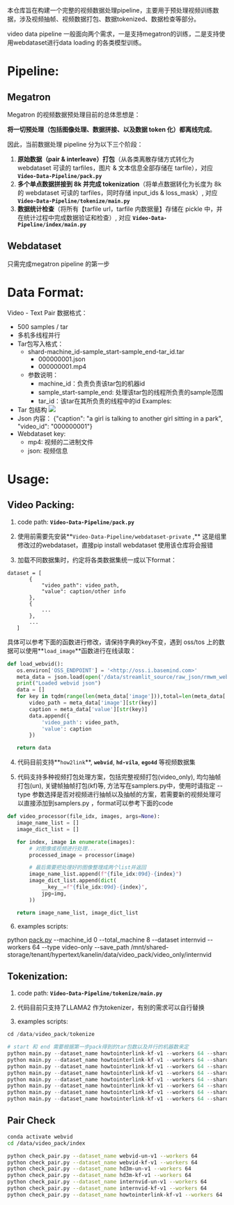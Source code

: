 本仓库旨在构建一个完整的视频数据处理pipeline，主要用于预处理视频训练数据，涉及视频抽帧、视频数据打包、数据tokenized、数据检查等部分。

video data pipeline 一般面向两个需求，一是支持megatron的训练，二是支持使用webdataset进行data loading 的各类模型训练。

# Pipeline:

## Megatron

Megatron 的视频数据预处理目前的总体思想是：

**将一切预处理（包括图像处理、数据拼接、以及数据 token 化）都离线完成**。

因此，当前数据处理 pipeline 分为以下三个阶段：

1. **原始数据（pair & interleave）打包**（从各类离散存储方式转化为 webdataset 可读的 tarfiles，图片 & 文本信息全部存储在 tarfile），对应 **`Video-Data-Pipeline/pack.py`**
2. **多个单点数据拼接到 8k 并完成 tokenization**（将单点数据转化为长度为 8k 的 webdataset 可读的 tarfiles，同时存储 input_ids & loss_mask）, 对应 **`Video-Data-Pipeline/tokenize/main.py`**
3. **数据统计检查**（将所有【tarfile url，tarfile 内数据量】存储在 pickle 中，并在统计过程中完成数据验证和检查）, 对应 **`Video-Data-Pipeline/index/main.py`**

## Webdataset

只需完成megatron pipeline 的第一步

# Data Format:

Video - Text Pair
数据格式：
- 500 samples / tar
- 多机多线程并行
- Tar包写入格式：
  - shard-machine_id-sample_start-sample_end-tar_id.tar
    - 000000001.json
    - 000000001.mp4
  - 参数说明：
    - machine_id：负责负责该tar包的机器id
    - sample_start-sample_end: 处理该tar包的线程所负责的sample范围
    - tar_id：该tar在其所负责的线程中的id
Examples:
- Tar 包结构
  ![](https://imgse.com/i/pkga4ht)
- Json 内容：
{"caption": "a girl is talking to another girl sitting in a park", "video_id": "000000001"}
- Webdataset key:
  - mp4: 视频的二进制文件
  - json: 视频信息

# Usage:

## **Video Packing:**

1. code path: **`Video-Data-Pipeline/pack.py`**
  
2. 使用前需要先安装**`Video-Data-Pipeline/webdataset-private` ,** 这是组里修改过的webdataset，直接pip install webdataset 使用该仓库将会报错
  
3. 加载不同数据集时，约定将各类数据集统一成以下format：
  
  ```
  dataset = [
         {
             "video_path": video_path,
             "value": caption/other info
         },
         {
             ...
         },
         ...
     ]
  ```
  
  具体可以参考下面的函数进行修改，请保持字典的key不变，遇到 oss/tos 上的数据可以使用**`load_image`**函数进行在线读取：
  
  ```python
  def load_webvid():
     os.environ['OSS_ENDPOINT'] = '<http://oss.i.basemind.com>'
     meta_data = json.load(open('/data/streamlit_source/raw_json/rmwm_webvid_QA_train_clean_train.json', 'r')) 
     print("Loaded webvid json")
     data = []
     for key in tqdm(range(len(meta_data['image'])),total=len(meta_data['image']),desc='Converting the Webvid format to required format...'):
         video_path = meta_data['image'][str(key)]
         caption = meta_data['value'][str(key)]
         data.append({
             'video_path': video_path,
             'value': caption
         })
  
     return data
  ```
  
4. 代码目前支持**`how2link`**, **`webvid`**, **`hd-vila`**, **`ego4d`** 等视频数据集
  
5. 代码支持多种视频打包处理方案，包括完整视频打包(video_only), 均匀抽帧打包(un), 关键帧抽帧打包(kf)等, 方法写在samplers.py中，使用时请指定 --type 参数选择是否对视频进行抽帧以及抽帧的方案，若需要新的视频处理可以直接添加到samplers.py ，format可以参考下面的code
  
  ```python
  def video_processor(file_idx, images, args=None):
     image_name_list = []
     image_dict_list = []
  
     for index, image in enumerate(images):
         # 对图像或视频进行处理...
         processed_image = processor(image)
  
         # 最后需要把处理好的图像整理成两个list并返回
         image_name_list.append(f"{file_idx:09d}-{index}")
         image_dict_list.append(dict(
             __key__=f"{file_idx:09d}-{index}",
             jpg=img,
         ))
  
     return image_name_list, image_dict_list
  ```
  
6. examples scripts:
  
  python [pack.py](http://pack.py) --machine_id 0 --total_machine 8 --dataset internvid --workers 64 --type video-only --save_path /mnt/shared-storage/tenant/hypertext/kanelin/data/video_pack/video_only/internvid
  

## **Tokenization:**

1. code path: **`Video-Data-Pipeline/tokenize/main.py`**
  
2. 代码目前只支持了LLAMA2 作为tokenizer，有别的需求可以自行替换
  
3. examples scripts:
  
  ```python
  cd /data/video_pack/tokenize
  
  # start 和 end 需要根据第一步pack得到的tar包数以及并行的机器数来定
  python main.py --dataset_name howtointerlink-kf-v1 --workers 64 --shard_size 5 --start 0 --end 1500 --sample_type kf
  python main.py --dataset_name howtointerlink-kf-v1 --workers 64 --shard_size 5 --start 1500 --end 3000 --sample_type kf
  python main.py --dataset_name howtointerlink-kf-v1 --workers 64 --shard_size 5 --start 3000 --end 4500 --sample_type kf
  python main.py --dataset_name howtointerlink-kf-v1 --workers 64 --shard_size 5 --start 4500 --end 6000 --sample_type kf
  python main.py --dataset_name howtointerlink-kf-v1 --workers 64 --shard_size 5 --start 6000 --end 7500 --sample_type kf
  python main.py --dataset_name howtointerlink-kf-v1 --workers 64 --shard_size 5 --start 7500 --end 9000 --sample_type kf
  python main.py --dataset_name howtointerlink-kf-v1 --workers 64 --shard_size 5 --start 9000 --end 10500 --sample_type kf
  python main.py --dataset_name howtointerlink-kf-v1 --workers 64 --shard_size 5 --start 10500 --end 12288 --sample_type kf
  ```
  

## Pair Check

```bash
conda activate webvid
cd /data/video_pack/index

python check_pair.py --dataset_name webvid-un-v1 --workers 64
python check_pair.py --dataset_name webvid-kf-v1 --workers 64
python check_pair.py --dataset_name hd3m-un-v1 --workers 64
python check_pair.py --dataset_name hd3m-kf-v1 --workers 64
python check_pair.py --dataset_name internvid-un-v1 --workers 64
python check_pair.py --dataset_name internvid-kf-v1 --workers 64
python check_pair.py --dataset_name howtointerlink-kf-v1 --workers 64
```
